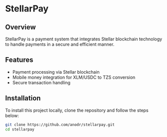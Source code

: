 # StellarPay

## Overview
StellarPay is a payment system that integrates Stellar blockchain technology to handle payments in a secure and efficient manner.

## Features
- Payment processing via Stellar blockchain
- Mobile money integration for XLM/USDC to TZS conversion
- Secure transaction handling

## Installation
To install this project locally, clone the repository and follow the steps below:
```bash
git clone https://github.com/anodr/stellarpay.git
cd stellarpay

